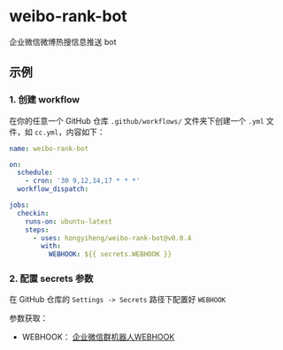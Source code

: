 # weibo-rank-bot

企业微信微博热搜信息推送 bot

## 示例

### 1. 创建 workflow

在你的任意一个 GitHub 仓库 `.github/workflows/` 文件夹下创建一个 `.yml` 文件，如 `cc.yml`，内容如下：

```yml
name: weibo-rank-bot

on:
  schedule:
    - cron: '30 9,12,14,17 * * *'
  workflow_dispatch:

jobs:
  checkin:
    runs-on: ubuntu-latest
    steps:
      - uses: hongyiheng/weibo-rank-bot@v0.0.4
        with:
          WEBHOOK: ${{ secrets.WEBHOOK }}
```

### 2. 配置 secrets 参数

在 GitHub 仓库的 `Settings -> Secrets` 路径下配置好 `WEBHOOK`

参数获取：

- WEBHOOK： [企业微信群机器人WEBHOOK](https://zhuanlan.zhihu.com/p/370006823)